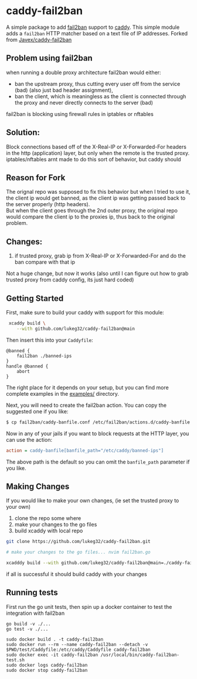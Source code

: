 # caddy-fail2ban

A simple package to add [fail2ban](https://github.com/fail2ban/fail2ban) support to [caddy](https://caddyserver.com/). This simple module adds a `fail2ban` HTTP matcher based on a text file of IP addresses.
Forked from [Javex/caddy-fail2ban](https://github.com/Javex/caddy-fail2ban)

## Problem using fail2ban
when running a double proxy architecture fail2ban would either:  
* ban the upstream proxy, thus cutting every user off from the service (bad) (also just bad header assignment),  
* ban the client, which is meaningless as the client is connected through the proxy and never directly connects to the server (bad)  

fail2ban is blocking using firewall rules in iptables or nftables  

## Solution: 
Block connections based off of the X-Real-IP or X-Forwarded-For headers in the http (application) layer, but only when the remote is the trusted proxy.  
iptables/nftables arnt made to do this sort of behavior, but caddy should

## Reason for Fork
The orignal repo was supposed to fix this behavior but when I tried to use it, the client ip would get banned, as the client ip was getting passed back to the server properly (http headers).  
But when the client goes through the 2nd outer proxy, the original repo would compare the client ip to the proxies ip, thus back to the original problem.

## Changes:
1. if trusted proxy, grab ip from X-Real-IP or X-Forwarded-For and do the ban compare with that ip

Not a huge change, but now it works (also until I can figure out how to grab trusted proxy from caddy config, its just hard coded)

## Getting Started

First, make sure to build your caddy with support for this module:

```bash
 xcaddy build \
    --with github.com/lukeg32/caddy-fail2ban@main
```

Then insert this into your `Caddyfile`:

```Caddyfile
@banned {
	fail2ban ./banned-ips
}
handle @banned {
	abort
}
```

The right place for it depends on your setup, but you can find more complete examples in the [examples/](examples/) directory.

Next, you will need to create the fail2ban action. You can copy the suggested one if you like:

```bash
$ cp fail2ban/caddy-banfile.conf /etc/fail2ban/actions.d/caddy-banfile.conf
```

Now in any of your jails if you want to block requests at the HTTP layer, you can use the action:

```ini
action = caddy-banfile[banfile_path="/etc/caddy/banned-ips"]
```

The above path is the default so you can omit the `banfile_path` parameter if you like.

## Making Changes

If you would like to make your own changes, (ie set the trusted proxy to your own)
1. clone the repo some where
2. make your changes to the go files
3. build xcaddy with local repo

```bash
git clone https://github.com/lukeg32/caddy-fail2ban.git

# make your changes to the go files... nvim fail2ban.go

xcadddy build --with github.com/lukeg32/caddy-fail2ban@main=./caddy-fail2ban/
```

if all is successful it should build caddy with your changes

## Running tests

First run the go unit tests, then spin up a docker container to test the
integration with fail2ban

```
go build -v ./...
go test -v ./...

sudo docker build . -t caddy-fail2ban
sudo docker run --rm --name caddy-fail2ban --detach -v $PWD/test/Caddyfile:/etc/caddy/Caddyfile caddy-fail2ban
sudo docker exec -it caddy-fail2ban /usr/local/bin/caddy-fail2ban-test.sh
sudo docker logs caddy-fail2ban
sudo docker stop caddy-fail2ban
```
